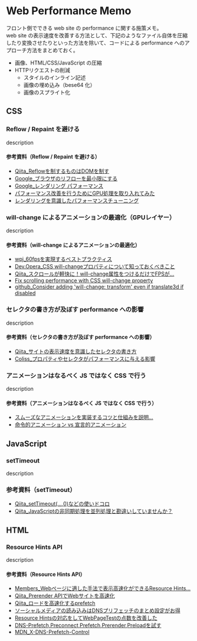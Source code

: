# Web Performance Memo

フロント側でできる web site の performance に関する施策メモ。  
web site の表示速度を改善する方法として、下記のようなファイル自体を圧縮したり変換させたりといった方法を除いて、コードによる performance へのアプローチ方法をまとめておく。

* 画像、HTML/CSS/JavaScript の圧縮
* HTTPリクエストの削減
  * スタイルのインライン記述
  * 画像の埋め込み（bese64 化）
  * 画像のスプライト化

## CSS

### Reflow / Repaint を避ける

description

#### 参考資料（Reflow / Repaint を避ける）

* [Qiita_Reflowを制するものはDOMを制す](https://qiita.com/jkr_2255/items/5cdead4ee7fa289bfeed)
* [Google_ブラウザのリフローを最小限にする](https://developers.google.com/speed/docs/insights/browser-reflow?hl=ja)
* [Google_レンダリング パフォーマンス](https://developers.google.com/web/fundamentals/performance/rendering/?hl=ja)
* [パフォーマンス改善を行うためにGPU処理を取り入れてみた](http://un-tech.jp/performance-gpu/)
* [レンダリングを意識したパフォーマンスチューニング](https://www.slideshare.net/hayatomizuno/ss-23379553)

### will-change によるアニメーションの最適化（GPUレイヤー）

description

#### 参考資料（will-change によるアニメーションの最適化）

* [wpj_60fpsを実現するベストプラクティス](https://www.webprofessional.jp/achieve-60-fps-mobile-animations-with-css3/)
* [Dev.Opera_CSS will-changeプロパティについて知っておくべきこと](https://dev.opera.com/articles/ja/css-will-change-property/)
* [Qiita_スクロールが軽快に！will-change属性をつけるだけでFPSが...](https://qiita.com/ttiger55/items/b2423cb72668c3c98d89)
* [Fix scrolling performance with CSS will-change property](https://www.fourkitchens.com/blog/article/fix-scrolling-performance-css-will-change-property/)
* [github_Consider adding 'will-change: transform' even if translate3d if disabled](https://github.com/Microsoft/monaco-editor/issues/426#issuecomment-308395469)

### セレクタの書き方が及ぼす performance への影響

description

#### 参考資料（セレクタの書き方が及ぼす performance への影響）

* [Qiita_サイトの表示速度を意識したセレクタの書き方](https://qiita.com/mamiyan/items/778183160e9e58546824)
* [Coliss_プロパティやセレクタがパフォーマンスに与える影響](https://coliss.com/articles/build-websites/operation/css/things-nobody-ever-taught-me-about-css.html)

### アニメーションはなるべく JS ではなく CSS で行う

description  

#### 参考資料（アニメーションはなるべく JS ではなく CSS で行う）

* [スムーズなアニメーションを実装するコツと仕組みを説明...](http://ginpen.com/2013/12/06/hardware-acceleration/)
* [命令的アニメーション vs 宣言的アニメーション](https://www.html5rocks.com/ja/tutorials/speed/high-performance-animations/#toc-imperative-declarative)

## JavaScript

### setTimeout

description

### 参考資料（setTimeout）

* [Qiita_setTimeout(...,0)などの使いドコロ](https://qiita.com/jkr_2255/items/17693ab77beea71a871c)
* [Qiita_JavaScriptの非同期処理を並列処理と勘違いしていませんか？](https://qiita.com/klme_u6/items/ea155f82cbe44d6f5d88)

## HTML

### Resource Hints API

description

#### 参考資料（Resource Hints API）

* [Members_Webページに適した手法で表示高速化ができるResource Hints...](https://blog.members.co.jp/article/33474)
* [Qiita_Prerender APIでWebサイトを高速化](https://qiita.com/sueshin/items/202d82e08b9d051004fd)
* [Qiita_ロードを高速化するprefetch](https://qiita.com/ShinyaOkazawa/items/f95788c67114d0360e40)
* [ソーシャルメディアの読み込みはDNSプリフェッチのまとめ設定がお得](http://tokkono.cute.coocan.jp/blog/slow/index.php/programming/boostup-socials-with-dns-prefetch/)
* [Resource Hintsの対応をしてWebPageTestの点数を改善した](https://paranishian.hateblo.jp/entry/2018/11/02/183724)
* [DNS-Prefetch,Preconnect,Prefetch,Prerender,Preloadを試す](https://qwerty.work/blog/2019/02/dns-prefetch-preconnect-prefetch-prerender-preload.php)
* [MDN_X-DNS-Prefetch-Control](https://developer.mozilla.org/ja/docs/Web/HTTP/Headers/X-DNS-Prefetch-Control)
